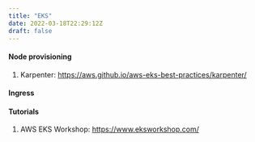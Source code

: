 ```yaml
---
title: "EKS"
date: 2022-03-18T22:29:12Z
draft: false
---
```




#### Node provisioning
1. Karpenter: https://aws.github.io/aws-eks-best-practices/karpenter/

#### Ingress

#### Tutorials
1. AWS EKS Workshop: https://www.eksworkshop.com/


